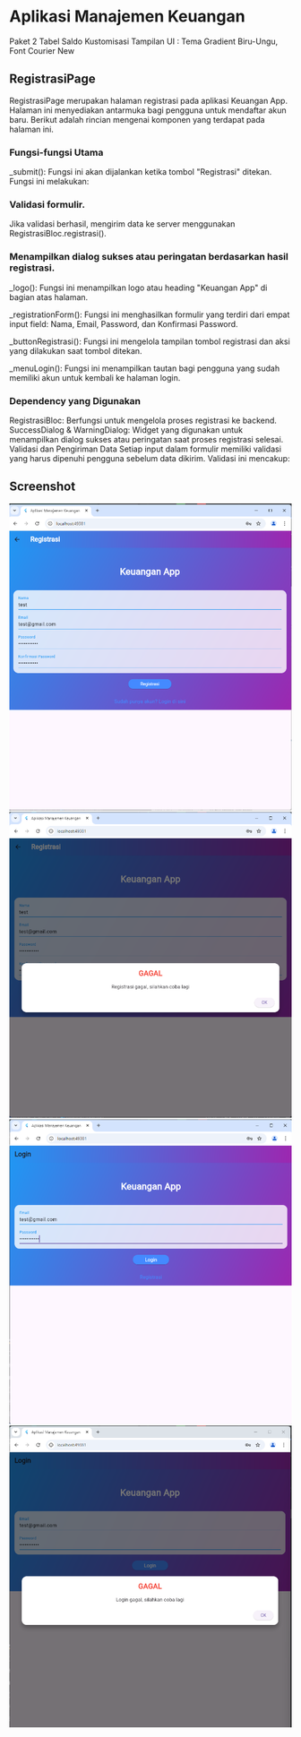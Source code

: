 # Aplikasi Manajemen Keuangan
Paket 2
Tabel Saldo
Kustomisasi Tampilan UI : Tema Gradient Biru-Ungu, Font Courier New

## RegistrasiPage
RegistrasiPage merupakan halaman registrasi pada aplikasi Keuangan App. Halaman ini menyediakan antarmuka bagi pengguna untuk mendaftar akun baru. Berikut adalah rincian mengenai komponen yang terdapat pada halaman ini.
### Fungsi-fungsi Utama
_submit(): Fungsi ini akan dijalankan ketika tombol "Registrasi" ditekan. Fungsi ini melakukan:
### Validasi formulir.
Jika validasi berhasil, mengirim data ke server menggunakan RegistrasiBloc.registrasi().
### Menampilkan dialog sukses atau peringatan berdasarkan hasil registrasi.
_logo(): Fungsi ini menampilkan logo atau heading "Keuangan App" di bagian atas halaman.

_registrationForm(): Fungsi ini menghasilkan formulir yang terdiri dari empat input field: Nama, Email, Password, dan Konfirmasi Password.

_buttonRegistrasi(): Fungsi ini mengelola tampilan tombol registrasi dan aksi yang dilakukan saat tombol ditekan.

_menuLogin(): Fungsi ini menampilkan tautan bagi pengguna yang sudah memiliki akun untuk kembali ke halaman login.

### Dependency yang Digunakan
RegistrasiBloc: Berfungsi untuk mengelola proses registrasi ke backend.
SuccessDialog & WarningDialog: Widget yang digunakan untuk menampilkan dialog sukses atau peringatan saat proses registrasi selesai.
Validasi dan Pengiriman Data
Setiap input dalam formulir memiliki validasi yang harus dipenuhi pengguna sebelum data dikirim. Validasi ini mencakup:



## Screenshot 
![Lampiran Registrasi](responsi_registrasi.png)
![Lampiran Registrasi](responsi_registrasi_gagal.png)
![Lampiran Login](responsi_login.png)
![Lampiran Login](responsi_login_gagal.png)



